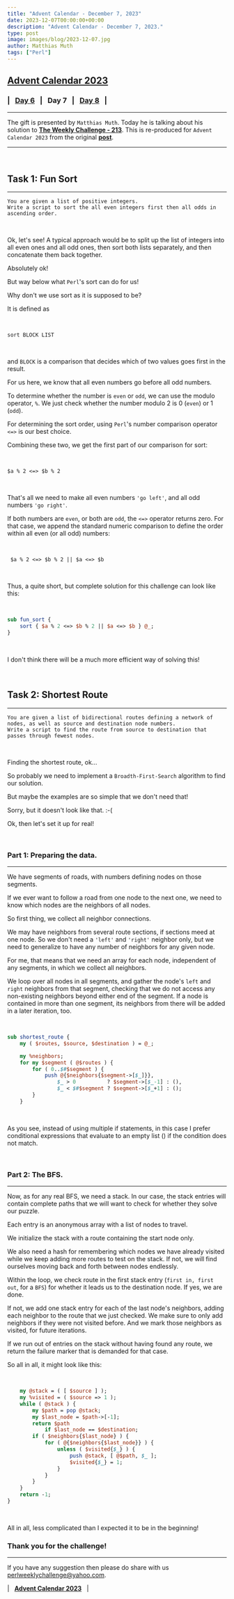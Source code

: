 ```yaml
---
title: "Advent Calendar - December 7, 2023"
date: 2023-12-07T00:00:00+00:00
description: "Advent Calendar - December 7, 2023."
type: post
image: images/blog/2023-12-07.jpg
author: Matthias Muth
tags: ["Perl"]
---
```


## [**Advent Calendar 2023**](/blog/advent-calendar-2023)
### | &nbsp; [**Day 6**](/blog/advent-calendar-2023-12-06) &nbsp; | &nbsp; **Day 7** &nbsp; | &nbsp; [**Day 8**](/blog/advent-calendar-2023-12-08) &nbsp; |
***

The gift is presented by `Matthias Muth`. Today he is talking about his solution to [**The Weekly Challenge - 213**](/blog/perl-weekly-challenge-213). This is re-produced for `Advent Calendar 2023` from the original [**post**](https://github.com/MatthiasMuth/perlweeklychallenge-club/tree/muthm-213/challenge-213/matthias-muth#readme).

***

<br>

## Task 1: Fun Sort
***

    You are given a list of positive integers.
    Write a script to sort the all even integers first then all odds in ascending order.

<br>

Ok, let's see! A typical approach would be to split up the list of integers into all even ones and all odd ones, then sort both lists separately, and then concatenate them back together.

Absolutely ok!

But way below what `Perl`'s sort can do for us!

Why don't we use sort as it is supposed to be?

It is defined as

<br>

    sort BLOCK LIST

<br>

and `BLOCK` is a comparison that decides which of two values goes first in the result.

For us here, we know that all even numbers go before all odd numbers.

To determine whether the number is `even` or `odd`, we can use the modulo operator, `%`. We just check whether the number modulo 2 is 0 (`even`) or 1 (`odd`).

For determining the sort order, using `Perl`'s number comparison operator `<=>` is our best choice.

Combining these two, we get the first part of our comparison for sort:

<br>

    $a % 2 <=> $b % 2

<br>

That's all we need to make all even numbers `'go left'`, and all odd numbers `'go right'`.

If both numbers are `even`, or both are `odd`, the `<=>` operator returns zero. For that case, we append the standard numeric comparison to define the order within all even (or all odd) numbers:

<br>

     $a % 2 <=> $b % 2 || $a <=> $b

<br>

Thus, a quite short, but complete solution for this challenge can look like this:

<br>

```perl
sub fun_sort {
    sort { $a % 2 <=> $b % 2 || $a <=> $b } @_;
}
```

<br>

I don't think there will be a much more efficient way of solving this!

<br>

## Task 2: Shortest Route
***

    You are given a list of bidirectional routes defining a network of nodes, as well as source and destination node numbers.
    Write a script to find the route from source to destination that passes through fewest nodes.

<br>

Finding the shortest route, ok...

So probably we need to implement a `Broadth-First-Search` algorithm to find our solution.

But maybe the examples are so simple that we don't need that!

Sorry, but it doesn't look like that. :-(

Ok, then let's set it up for real!

<br>

### Part 1: Preparing the data.
***

We have segments of roads, with numbers defining nodes on those segments.

If we ever want to follow a road from one node to the next one, we need to know which nodes are the neighbors of all nodes.

So first thing, we collect all neighbor connections.

We may have neighbors from several route sections, if sections meed at one node. So we don't need a `'left'` and `'right'` neighbor only, but we need to generalize to have any number of neighbors for any given node.

For me, that means that we need an array for each node, independent of any segments, in which we collect all neighbors.

We loop over all nodes in all segments, and gather the node's `left` and `right` neighbors from that segment, checking that we do not access any non-existing neighbors beyond either end of the segment. If a node is contained in more than one segment, its neighbors from there will be added in a later iteration, too.

<br>

```perl
sub shortest_route {
    my ( $routes, $source, $destination ) = @_;

    my %neighbors;
    for my $segment ( @$routes ) {
        for ( 0..$#$segment ) {
            push @{$neighbors{$segment->[$_]}},
                $_ > 0          ? $segment->[$_-1] : (),
                $_ < $#$segment ? $segment->[$_+1] : ();
        }
    }
```

<br>

As you see, instead of using multiple if statements, in this case I prefer conditional expressions that evaluate to an empty list () if the condition does not match.

<br>

### Part 2: The BFS.
***

Now, as for any real BFS, we need a stack. In our case, the stack entries will contain complete paths that we will want to check for whether they solve our puzzle.

Each entry is an anonymous array with a list of nodes to travel.

We initialize the stack with a route containing the start node only.

We also need a hash for remembering which nodes we have already visited while we keep adding more routes to test on the stack. If not, we will find ourselves moving back and forth between nodes endlessly.

Within the loop, we check route in the first stack entry (`first in, first out`, for a `BFS`) for whether it leads us to the destination node. If yes, we are done.

If not, we add one stack entry for each of the last node's neighbors, adding each neighbor to the route that we just checked. We make sure to only add neighbors if they were not visited before. And we mark those neighbors as visited, for future iterations.

If we run out of entries on the stack without having found any route, we return the failure marker that is demanded for that case.

So all in all, it might look like this:

<br>

```perl
    my @stack = ( [ $source ] );
    my %visited = ( $source => 1 );
    while ( @stack ) {
        my $path = pop @stack;
        my $last_node = $path->[-1];
        return $path
            if $last_node == $destination;
        if ( $neighbors{$last_node} ) {
            for ( @{$neighbors{$last_node}} ) {
                unless ( $visited{$_} ) {
                    push @stack, [ @$path, $_ ];
                    $visited{$_} = 1;
                }
            }
        }
    }
    return -1;
}
```

<br>

All in all, less complicated than I expected it to be in the beginning!

### Thank you for the challenge!

***

If you have any suggestion then please do share with us <perlweeklychallenge@yahoo.com>.

| &nbsp; [**Advent Calendar 2023**](/blog/advent-calendar-2023) &nbsp; |

